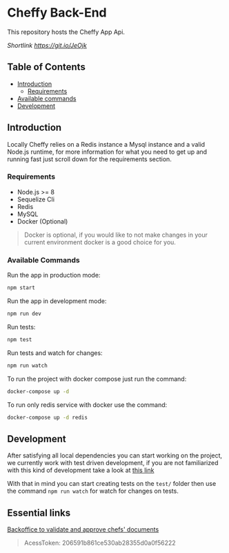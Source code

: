 # Cheffy Back-End

This repository hosts the Cheffy App Api.

*Shortlink https://git.io/JeOjk*

## Table of Contents
 - [Introduction](#introduction)
    - [Requirements](#requirements)
 - [Available commands](#available-commands)
 - [Development](#development)

## Introduction

Locally Cheffy relies on a Redis instance a Mysql instance and a valid Node.js runtime, for more information for what you need to get up and running fast just scroll down for the requirements section.

### Requirements
- Node.js >= 8
- Sequelize Cli
- Redis
- MySQL
- Docker (Optional)
> Docker is optional, if you would like to not make changes in your current environment docker is a good choice for you.

### Available Commands

Run the app in production mode:

```sh
npm start
```

Run the app in development mode:

```sh
npm run dev
```

Run tests:

```sh
npm test
```

Run tests and watch for changes:

```sh
npm run watch
```

To run the project with docker compose just run the command:

```sh
docker-compose up -d
``` 

To run only redis service with docker use the command: 

```sh
docker-compose up -d redis
``` 

## Development

After satisfying all local dependencies you can start working on the project, we currently work with test driven development, if you are not familiarized with this kind of development take a look at [this link](https://hackernoon.com/introduction-to-test-driven-development-tdd-61a13bc92d92)

With that in mind you can start creating tests on the `test/` folder then use the command `npm run watch` for watch for changes on tests.

## Essential links

[Backoffice to validate and approve chefs' documents](http://backoffice.thecheffy.com)
> AcessToken: 206591b861ce530ab28355d0a0f56222
